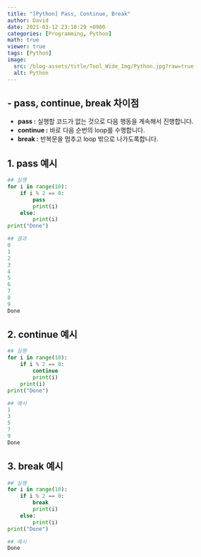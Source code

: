 ```yaml
---
title: "[Python] Pass, Continue, Break"
author: David
date: 2021-03-12 23:10:29 +0900
categories: [Programming, Python]
math: true
viewer: true
tags: [Python]
image:
  src: /blog-assets/title/Tool_Wide_Img/Python.jpg?raw=true
  alt: Python
---
```


## - pass, continue, break 차이점

- **pass :** 실행할 코드가 없는 것으로 다음 행동을 계속해서 진행합니다.
- **continue :** 바로 다음 순번의 loop를 수행합니다.
- **break :** 반복문을 멈추고 loop 밖으로 나가도록합니다.

## 1. pass 예시
```python
## 실행
for i in range(10):
    if i % 2 == 0:
        pass
        print(i)    
    else:
        print(i)
print("Done")

## 결과
0
1
2
3
4
5
6
7
8
9
Done
```

## 2. continue 예시
```python
## 실행
for i in range(10):
    if i % 2 == 0:
        continue
        print(i)    
    print(i)
print("Done")

## 예시
1
3
5
7
9
Done
```

## 3. break 예시
```python
## 실행
for i in range(10):
    if i % 2 == 0:
        break
        print(i)    
    else:
        print(i)
print("Done")

## 예시
Done
```
